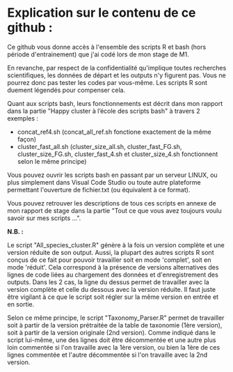 # Explication sur le contenu de ce github :

Ce github vous donne accès à l'ensemble des scripts R et bash (hors période d'entrainement) que j'ai codé lors de mon stage de M1. 

En revanche, par respect de la confidentialité qu'implique toutes recherches scientifiques, les données de départ et les outputs n'y figurent pas. Vous ne pourrez donc pas tester les codes par vous-même. Les scripts R sont duement légendés pour compenser cela. 

Quant aux scripts bash, leurs fonctionnements est décrit dans mon rapport dans la partie "Happy cluster à l’école des scripts bash" à travers 2 exemples :

- concat_ref4.sh (concat_all_ref.sh fonctione exactement de la même façon)
- cluster_fast_all.sh (cluster_size_all.sh, cluster_fast_FG.sh, cluster_size_FG.sh, cluster_fast_4.sh et cluster_size_4.sh fonctionnent selon le même principe)

Vous pouvez ouvrir les scripts bash en passant par un serveur LINUX, ou plus simplement dans Visual Code Studio ou toute autre plateforme permettant l'ouverture de fichier.txt (ou équivalent à ce format).

Vous pouvez retrouver les descriptions de tous ces scripts en annexe de mon rapport de stage dans la partie "Tout ce que vous avez toujours voulu savoir sur mes scripts ...".

**N.B. :**

Le script "All_species_cluster.R" génère à la fois un version complète et une version réduite de son output. Aussi, la plupart des autres scripts R sont conçus de ce fait pour pouvoir travailler soit en mode 'complet', soit en mode 'réduit'. Cela correspond à la présence de versions alternatives des lignes de code liées au chargement des données et d'enregistrement des outputs. Dans les 2 cas, la ligne du dessus permet de travailler avec la version complète et celle du dessous avec la version réduite. Il faut juste être vigilant à ce que le script soit régler sur la même version en entrée et en sortie. 

Selon ce même principe, le script "Taxonomy_Parser.R" permet de travailler soit à partir de la version prétraitée de la table de taxonomie (1ère version), soit à partir de la version originale (2nd version). Comme indiqué dans le script lui-même, une des lignes doit être décommentée et une autre plus loin commentée si l'on travaille avec la 1ère version, ou bien la 1ère de ces lignes commentée et l'autre décommentée si l'on travaille avec la 2nd version.
